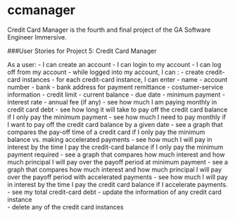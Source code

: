 # ccmanager
Credit Card Manager is the fourth and final project of the GA Software Engineer Immersive.


###User Stories for Project 5: Credit Card Manager

As a user:
	- I can create an account
	- I can login to my account
	- I can log off from my account
	- while logged into my account, I can :
		- create credit-card instances 
		- for each credit-card instance, I can enter 
			- name
			- account number
			- bank
			- bank address for payment remittance 
			- costumer-service information
			- credit limit
			- current balance
			- due date
			- minimum payment
			- interest rate
			- annual fee (if any)
		- see how much I am paying monthly in credit card debt
		- see how long it will take to pay off the credit card balance if I only pay the minimum payment
		- see how much I need to pay monthly if I want to pay off the credit card balance by a given date
		- see a graph that compares the pay-off time of a credit card if I only pay the minimum balance vs. making accelerated payments
		- see how much I will pay in interest by the time I pay the credit-card balance if I only pay the minimum payment required
		- see a graph that compares how much interest and how much principal I will pay over the payoff period at minimum payment
		- see a graph that compares how much interest and how much principal I will pay over the payoff period with accelerated payments
		- see how much I will pay in interest by the time I pay the credit card balance if I accelerate payments.
		- see my total credit-card debt
		- update the information of any credit card instance	
		- delete any of the credit card instances